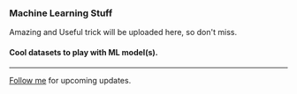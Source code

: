### Machine Learning Stuff
Amazing and Useful trick will be uploaded here, so don't miss.
#### Cool datasets to play with ML model(s).
----------
[Follow me](https://github.com/vijaypurohit322) for upcoming updates. 
